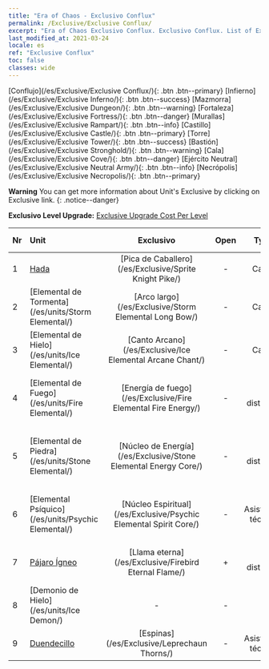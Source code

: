 ```yaml
---
title: "Era of Chaos - Exclusivo Conflux"
permalink: /Exclusive/Exclusive Conflux/
excerpt: "Era of Chaos Exclusivo Conflux. Exclusivo Conflux. List of Exclusivo Conflux in Era of Chaos"
last_modified_at: 2021-03-24
locale: es
ref: "Exclusive Conflux"
toc: false
classes: wide
---
```

 [Conflujo](/es/Exclusive/Exclusive Conflux/){: .btn .btn--primary} [Infierno](/es/Exclusive/Exclusive Inferno/){: .btn .btn--success} [Mazmorra](/es/Exclusive/Exclusive Dungeon/){: .btn .btn--warning} [Fortaleza](/es/Exclusive/Exclusive Fortress/){: .btn .btn--danger} [Murallas](/es/Exclusive/Exclusive Rampart/){: .btn .btn--info} [Castillo](/es/Exclusive/Exclusive Castle/){: .btn .btn--primary} [Torre](/es/Exclusive/Exclusive Tower/){: .btn .btn--success} [Bastión](/es/Exclusive/Exclusive Stronghold/){: .btn .btn--warning} [Cala](/es/Exclusive/Exclusive Cove/){: .btn .btn--danger} [Ejército Neutral](/es/Exclusive/Exclusive Neutral Army/){: .btn .btn--info} [Necrópolis](/es/Exclusive/Exclusive Necropolis/){: .btn .btn--primary} 

**Warning** You can get more information about Unit's Exclusive by clicking on Exclusive link. 
{: .notice--danger}

 **Exclusivo Level Upgrade:** [Exclusive Upgrade Cost Per Level](/Exclusive/ExclusiveUpgradeCostPerLevel/)

  | Nr |         Unit        | Exclusivo | Open  |    Type   |  Item to Rank UP      |  Aspecto   |
  |:---|:--------------------|:-------------:|:-----:|:---------:|:---------------------:|:-------:|
  | 1  | [Hada](/es/units/Sprite/) | [Pica de Caballero](/es/Exclusive/Sprite Knight Pike/) | - | Carga | [Ficha de Pica de Caballero](/es/Items/con_916/) | - |
  | 2  | [Elemental de Tormenta](/es/units/Storm Elemental/) | [Arco largo](/es/Exclusive/Storm Elemental Long Bow/) | - | Carga | [Ficha de Arco Largo](/es/Items/con_914/) | - |
  | 3  | [Elemental de Hielo](/es/units/Ice Elemental/) | [Canto Arcano](/es/Exclusive/Ice Elemental Arcane Chant/) | - | Carga | [Ficha de Canto Arcano](/es/Items/con_915/) | - |
  | 4  | [Elemental de Fuego](/es/units/Fire Elemental/) | [Energía de fuego](/es/Exclusive/Fire Elemental Fire Energy/) | - | A distancia | [Ficha de Energía de fuego](/es/Items/con_998/) | [Aspecto Especial de Energía de fuego](/es/Items/con_666/) |
  | 5  | [Elemental de Piedra](/es/units/Stone Elemental/) | [Núcleo de Energía](/es/Exclusive/Stone Elemental Energy Core/) | - | A distancia | [Ficha de Núcleo de energía](/es/Items/con_999/) | [Aspecto Especial de Núcleo de energía](/es/Items/con_667/) |
  | 6  | [Elemental Psíquico](/es/units/Psychic Elemental/) | [Núcleo Espiritual](/es/Exclusive/Psychic Elemental Spirit Core/) | - | Asistencia técnica | [Ficha de Núcleo Espiritual](/es/Items/con_1000/) | [Aspecto Especial de Núcleo Espiritual](/es/Items/con_668/) |
  | 7  | [Pájaro Ígneo](/es/units/Firebird/) | [Llama eterna](/es/Exclusive/Firebird Eternal Flame/) | + | A distancia | [Ficha de Llama eterna](/es/Items/con_1001/) | [Aspecto Especial de Llama eterna](/es/Items/con_669/) |
  | 8  | [Demonio de Hielo](/es/units/Ice Demon/) | - | - | - | none | none |
  | 9  | [Duendecillo](/es/units/Leprechaun/) | [Espinas](/es/Exclusive/Leprechaun Thorns/) | - | Asistencia técnica | - | - |
